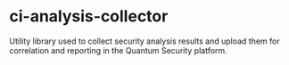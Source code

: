# ci-analysis-collector

Utility library used to collect security analysis results and upload them for correlation and reporting in the Quantum Security platform.
